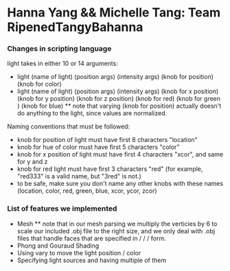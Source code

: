 # Hanna Yang && Michelle Tang: Team RipenedTangyBahanna


### Changes in scripting language
light takes in either 10 or 14 arguments:
* light (name of light) (position args) (intensity args) (knob for position) (knob for color)
* light (name of light) (position args) (intensity args) (knob for x position) (knob for y position) (knob for z position) (knob for red) (knob for green ) (knob for blue)
** note that varying (knob for position) actually doesn't do anything to the light, since values are normalized.

Naming conventions that must be followed:
* knob for position of light must have first 8 characters "location" 
* knob for hue of color must have first 5 characters "color"
* knob for x position of light must have first 4 characters "xcor", and same for y and z
* knob for red light must have first 3 characters "red" (for example, "red333" is a valid name, but "3red" is not.)
* to be safe, make sure you don't name any other knobs with these names (location, color, red, green, blue, xcor, ycor, zcor)

### List of features we implemented
* Mesh
** note that in our mesh parsing we multiply the verticies by 6 to scale our included .obj file to the right size, and we only deal with .obj files that handle faces that are specified in / / / form.
* Phong and Gouraud Shading
* Using vary to move the light position / color
* Specifying light sources and having multiple of them
